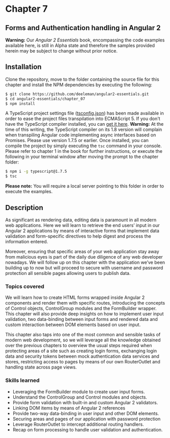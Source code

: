 # Chapter 7
## Forms and Authentication handling in Angular 2

**Warning:** Our *Angular 2 Essentials* book, encompassing the code examples available here, is still in Alpha state and therefore the samples provided herein may be subject to change without prior notice.

## Installation

Clone the repository, move to the folder containing the source file for this chapter and install the NPM dependencies by executing the following:

```bash
$ git clone https://github.com/deeleman/angular2-essentials.git
$ cd angular2-essentials/chapter_07
$ npm install
```
A TypeScript project settings file ([tsconfig.json](./tsconfig.json)) has been made available in order to ease the project files transpilation into ECMAScript 5.  If you don't have the TypeScript compiler installed, you can [get it here](http://www.typescriptlang.org/). **Warning:** At the time of this writing, the TypeScript compiler on its 1.8 version will complain when transpiling Angular code implementing async interfaces based on Promises. Please use version 1.7.5 or earlier. Once installed, you can compile the project by simply executing the `tsc` command in your console. Please refer to chapter 1 in the book for further instructions, or execute the following in your terminal window after moving the prompt to the chapter folder:

```bash
$ npm i -g typescript@1.7.5
$ tsc
```

**Please note:** You will require a local server pointing to this folder in order to execute the examples.

## Description

As significant as rendering data, editing data is paramount in all modern web applications. Here we will learn to retrieve the end users’ input in our Angular 2 applications by means of interactive forms that implement data validation and form-specific directives to help digest and process the information entered.

Moreover, ensuring that specific areas of your web application stay away from malicious eyes is part of the daily due diligence of any web developer nowadays. We will follow up on this chapter with the application we’ve been building up to now but will proceed to secure with username and password protection all sensible pages allowing users to publish data.

### Topics covered

We will learn how to create HTML forms wrapped inside Angular 2 components and render them with specific routes, introducing the concepts of Control objects, ControlGroup modules and the FormBuilder wrapper. This chapter will also provide deep insights on how to implement user input validation, two data-binding between input forms and rendered data and custom interaction between DOM elements based on user input.

This chapter also taps into one of the most common and sensible tasks of modern web development, so we will leverage all the knowledge obtained over the previous chapters to overview the usual steps required when protecting areas of a site such as creating login forms, exchanging login data and security tokens between mock authentication data services and stores, restricting access to pages by means of our own RouterOutlet and handling state across page views.

### Skills learned

* Leveraging the FormBuilder module to create user input forms.
* Understand the ControlGroup and Control modules and objects.
* Provide form validation with built-in and custom Angular 2 validators.
* Linking DOM items by means of Angular 2 references
* Provide two-way data-binding in user input and other DOM elements.
* Securing areas and pages of our application with password protection
* Leverage RouterOutlet to intercept additional routing handlers.
* Recap on form processing to handle user validation and authentication.
